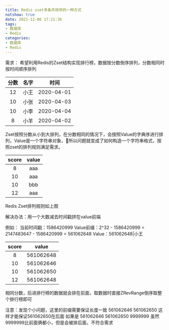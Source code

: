 ```yaml
---
title: Redis zset多条件排序的一种方式
notshow: true
date: 2021-12-06 17:21:36
tags:
- 数据库
- Redis
categories:
- 数据库
- Redis
---
```


需求：
希望利用Redis的Zset结构实现排行榜，数据按分数倒序排列，分数相同时按时间顺序排列

| 分数 | 名字 | 时间 |
| :-: | :-: | :-: |
| 12 | 小王 | 2020-04-01 |
| 10 | 小张 | 2020-04-03 |
| 10 | 小李 | 2020-04-04 |
| 8 | 小羊 | 2020-04-02 |

Zset按照分数从小到大排列，在分数相同的情况下，会按照Value的字典序进行排列，Value是一个字符串对象，所以问题就变成了如何构造一个字符串格式，按照zset的排列规则满足需求。

| score | value |
| :-: | :-: |
| 8 | aaa |
| 10 | aaa |
| 10 | bbb |
| 12 | aaa |

Redis Zset排列规则如上图

解决办法：用一个大数减去时间戳拼在value前端

例如：
当前时间戳：1586420999
Value前缀：2^32 -  1586420999 = 2147483647 - 1586420999 = 561062648
Value：561062648|小王

| score | value |
| :-: | :-: |
| 8 | 561062648|小羊 |
| 10 | 561062646|小李 |
| 10 | 561062650|小张 |
| 12 | 561062648|小羊 |

相同分数，后进排行榜的数据就会排在前面，取数据时直接ZRevRange倒序取整个排行榜即可

注意：发现个小问题，这里的前缀需要保证长度一致
561062646
561062650
这样才能保证561062650在后面
如果是
561062646
561062650
9999999
虽然9999999比前面俩都小，但是会被排后面，不符合需求
